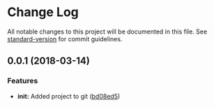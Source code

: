 # Change Log

All notable changes to this project will be documented in this file. See [standard-version](https://github.com/conventional-changelog/standard-version) for commit guidelines.

<a name="0.0.1"></a>
## 0.0.1 (2018-03-14)


### Features

* **init:** Added project to git ([bd08ed5](https://github.com/SirWindfield/exit-on-esc/commit/bd08ed5))
